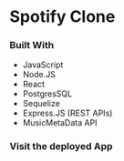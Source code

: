 # Spotify Clone  

### Built With

* JavaScript
* Node.JS
* React
* PostgresSQL
* Sequelize
* Express.JS (REST APIs)
* MusicMetaData API

### Visit the deployed App


